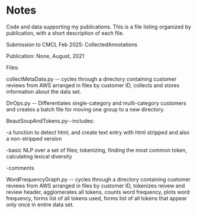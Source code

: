 # Notes
Code and data supporting my publications. This is a file listing organized by publication, with a short description of each file.

Submission to CMCL Feb 2025:
CollectedAnnotations

Publication: 
None, August, 2021

Files:

collectMetaData.py -- cycles through a directory containing customer reviews from AWS arranged in files by customer ID, collects and stores information about the data set.

DirOps.py -- Differentiates single-category and multi-category customers and creates a batch file for moving one group to a new directory.

BeautSoupAndTokens.py--includes:

-a function to detect html, and create text entry with html stripped and also a non-stripped version
  
-basic NLP over a set of files; tokenizing, finding the most common token, calculating lexical diversity
  
-comments

WordFrequencyGraph.py -- cycles through a directory containing customer reviews from AWS arranged in files by customer ID, tokenizes reivew and review header, agglomerates all tokens, counts word frequency, plots word frequency, forms list of all tokens used, forms list of all tokens that appear only once in entire data set.

